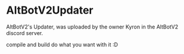 # AltBotV2Updater
AltBotV2's Updater, was uploaded by the owner Kyron in the AltBotV2 discord server.

compile and build do what you want with it :D
